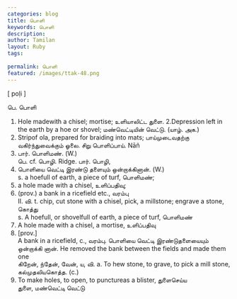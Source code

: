 ```yaml
---
categories: blog
title: பொளி
keywords: பொளி
description: 
author: Tamilan
layout: Ruby
tags: 
 
permalink: பொளி
featured: /images/ttak-48.png
---
```

  
[ poḷi ]  
  
பெ. பொளி  
1. Hole madewith a chisel; mortise; உளியாலிட்ட துளை. 2.Depression left in the earth by a hoe or shovel; மண்வெட்டியின் வெட்டு. (யாழ். அக.)  
3. Stripof ola, prepared for braiding into mats; பாய்முடைவதற்கு வகிர்ந்துவைக்கும் ஓலை. சிறு பொளிப்பாய். Nāñ  
4. பார். பொளிமண். (W.)  
பெ. cf. பொழி. Ridge. பார். பொழி,  
1. பொளியை வெட்டி இரண்டு தளையும் ஒன்றாக்கினான். (W.)  
s. a hoefull of earth, a piece of turf, பொளிமண்;  
2. a hole made with a chisel, உளிப்பதிவு;  
3. (prov.) a bank in a ricefield etc., வரம்பு  
II. வி. t. chip, cut stone with a chisel, pick, a millstone; engrave a stone, கொத்து  
s. A hoefull, or shovelfull of earth, a piece of turf, பொளிமண்  
2. A hole made with a chisel, a mortise, உளிப்பதிவு  
3. [prov.]  
A bank in a ricefield, c., வரம்பு. பொளியை வெட்டி இரண்டுதளையையும் ஒன்றாக்கி னான். He removed the bank between the fields and made them one  
கிறேன், ந்தேன், வேன், ய, வி. a. To hew stone, to grave, to pick a mill stone, கல்முதலியகொத்த. (c.)  
2. To make holes, to open, to punctureas a blister, துளைசெய்ய  
துளை, மண்வெட்டி வெட்டு